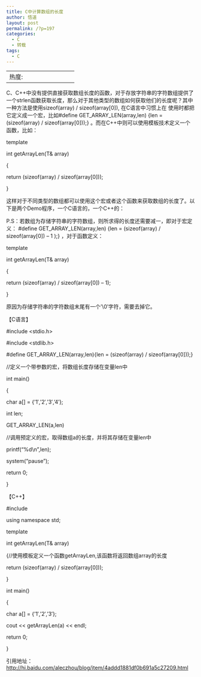 ```yaml
---
title: C中计算数组的长度
author: 悟道
layout: post
permalink: /?p=197
categories:
  - C
  - 转载
tags:
  - C
---
```

<table>
  <tr cellpadding=0><td>
    热度:
  </td><td cellpadding=0><img src='http://210.75.224.29/wordpress/wp-content/plugins/statpresscn/images/sun.gif' width=10 height=10 border=0 /></td><td cellpadding=0><img src='http://210.75.224.29/wordpress/wp-content/plugins/statpresscn/images/sun.gif' width=10 height=10 border=0 /></td><td cellpadding=0><img src='http://210.75.224.29/wordpress/wp-content/plugins/statpresscn/images/sun.gif' width=10 height=10 border=0 /></td><td cellpadding=0><img src='http://210.75.224.29/wordpress/wp-content/plugins/statpresscn/images/sun.gif' width=10 height=10 border=0 /></td><td cellpadding=0><img src='http://210.75.224.29/wordpress/wp-content/plugins/statpresscn/images/sun_dark.gif' width=10 height=10 border=0 /></td></tr>
</table>

C<span>、C++中没有提供直接获取数组长度的函数，对于存放字符串的字符数组提供了一个strlen函数获取长度，那么对于其他类型的数组如何获取他们的长度呢？其中一种方法是使用sizeof(array) / sizeof(array[0]),</span> <span>在C语言中习惯上在</span> <span>使用时都把它定义成一个宏，比如#define GET_ARRAY_LEN(array,len) {len = (sizeof(array) / sizeof(array[0]));}</span> <span>。而在C++中则可以使用模板技术定义一个函数，比如：</span>

template <class T>

int getArrayLen(T& array)

{

return (sizeof(array) / sizeof(array[0]));

}

<span>这样对于不同类型的数组都可以使用这个宏或者这个函数来获取数组的长度了。以下是两个Demo程序，一个C语言的，一个C++的：</span>

P.S<span>：若数组为存储字符串的字符数组，则所求得的长度还需要减一，即对于宏定义：</span> #define GET\_ARRAY\_LEN(array,len) {len = (sizeof(array) / sizeof(array[0]) &#8211; 1 );} <span>，对于函数定义：</span>

template <class T>

int getArrayLen(T& array)

{

return (sizeof(array) / sizeof(array[0]) &#8211; 1);

}

<span>原因为存储字符串的字符数组末尾有一个&#8217;\0&#8242;字符，需要去掉它。</span>

<span>【C语言】</span>

#include <stdio.h>

#include <stdlib.h>

#define GET\_ARRAY\_LEN(array,len){len = (sizeof(array) / sizeof(array[0]));}

//<span>定义一个带参数的宏，将数组长度存储在变量len中</span>

int main()

{

char a[] = {&#8217;1&#8242;,&#8217;2&#8242;,&#8217;3&#8242;,&#8217;4&#8242;};

int len;

GET\_ARRAY\_LEN(a,len)

//<span>调用预定义的宏，取得数组a的长度，并将其存储在变量len中</span>

printf(&#8220;%d\n&#8221;,len);

system(&#8220;pause&#8221;);

return 0;

}

<span>【C++】</span>

#include <iostream>

using namespace std;

template <class T>

int getArrayLen(T& array)

{//<span>使用模板定义一个函数getArrayLen,该函数将返回数组array的长度</span>

return (sizeof(array) / sizeof(array[0]));

}

int main()

{

char a[] = {&#8217;1&#8242;,&#8217;2&#8242;,&#8217;3&#8242;};

cout << getArrayLen(a) << endl;

return 0;

}

引用地址：http://hi.baidu.com/aleczhou/blog/item/4addd1881df0b691a5c27209.html